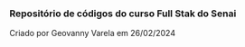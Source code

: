 ### Repositório de códigos do curso Full Stak do Senai ###
Criado por Geovanny Varela em 26/02/2024
